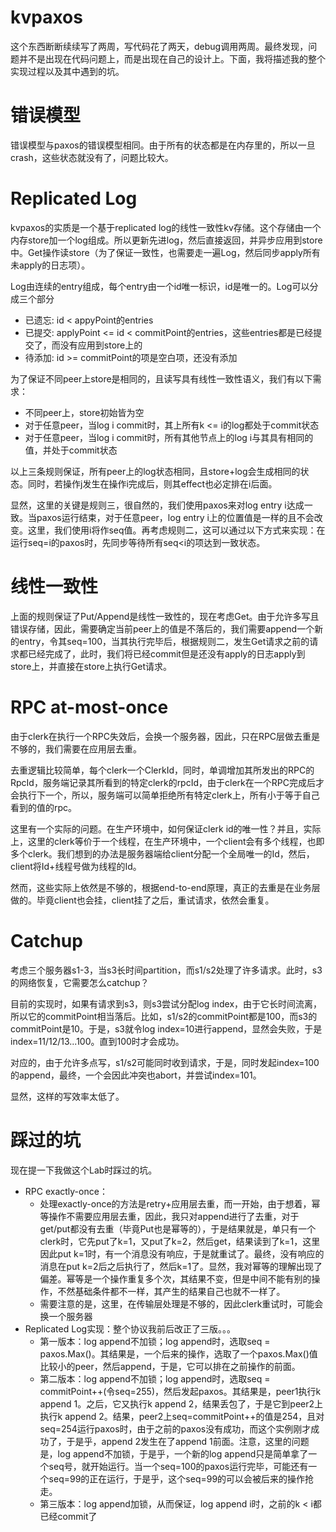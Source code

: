 # kvpaxos
这个东西断断续续写了两周，写代码花了两天，debug调用两周。最终发现，问题并不是出现在代码问题上，而是出现在自己的设计上。下面，我将描述我的整个实现过程以及其中遇到的坑。

# 错误模型
错误模型与paxos的错误模型相同。由于所有的状态都是在内存里的，所以一旦crash，这些状态就没有了，问题比较大。

# Replicated Log
kvpaxos的实质是一个基于replicated log的线性一致性kv存储。这个存储由一个内存store加一个log组成。所以更新先进log，然后直接返回，并异步应用到store中。Get操作读store（为了保证一致性，也需要走一遍Log，然后同步apply所有未apply的日志项）。

Log由连续的entry组成，每个entry由一个id唯一标识，id是唯一的。Log可以分成三个部分

+ 已遗忘: id < appyPoint的entries
+ 已提交: applyPoint <= id < commitPoint的entries，这些entries都是已经提交了，而没有应用到store上的
+ 待添加: id >= commitPoint的项是空白项，还没有添加

为了保证不同peer上store是相同的，且读写具有线性一致性语义，我们有以下需求：

+ 不同peer上，store初始皆为空
+ 对于任意peer，当log i commit时，其上所有k <= i的log都处于commit状态
+ 对于任意peer，当log i commit时，所有其他节点上的log i与其具有相同的值，并处于commit状态

以上三条规则保证，所有peer上的log状态相同，且store+log会生成相同的状态。同时，若操作j发生在操作i完成后，则其effect也必定排在i后面。

显然，这里的关键是规则三，很自然的，我们使用paxos来对log entry i达成一致。当paxos运行结束，对于任意peer，log entry i上的位置值是一样的且不会改变。这里，我们使用i将作seq值。再考虑规则二，这可以通过以下方式来实现：在运行seq=i的paxos时，先同步等待所有seq\<i的项达到一致状态。

# 线性一致性
上面的规则保证了Put/Append是线性一致性的，现在考虑Get。由于允许多写且错误存储，因此，需要确定当前peer上的值是不落后的，我们需要append一个新的entry，令其seq=100，当其执行完毕后，根据规则二，发生Get请求之前的请求都已经完成了，此时，我们将已经commit但是还没有apply的日志apply到store上，并直接在store上执行Get请求。

# RPC at-most-once
由于clerk在执行一个RPC失效后，会换一个服务器，因此，只在RPC层做去重是不够的，我们需要在应用层去重。

去重逻辑比较简单，每个clerk一个ClerkId，同时，单调增加其所发出的RPC的RpcId，服务端记录其所看到的特定clerk的rpcId，由于clerk在一个RPC完成后才会执行下一个，所以，服务端可以简单拒绝所有特定clerk上，所有小于等于自己看到的值的rpc。

这里有一个实际的问题。在生产环境中，如何保证clerk id的唯一性？并且，实际上，这里的clerk等价于一个线程，在生产环境中，一个client会有多个线程，也即多个clerk。我们想到的办法是服务器端给client分配一个全局唯一的Id，然后，client将Id+线程号做为线程的Id。

然而，这些实际上依然是不够的，根据end-to-end原理，真正的去重是在业务层做的。毕竟client也会挂，client挂了之后，重试请求，依然会重复。

# Catchup
考虑三个服务器s1-3，当s3长时间partition，而s1/s2处理了许多请求。此时，s3的网络恢复，它需要怎么catchup？

目前的实现时，如果有请求到s3，则s3尝试分配log index，由于它长时间流离，所以它的commitPoint相当落后。比如，s1/s2的commitPoint都是100，而s3的commitPoint是10。于是，s3就令log index=10进行append，显然会失败，于是index=11/12/13...100。直到100时才会成功。

对应的，由于允许多点写，s1/s2可能同时收到请求，于是，同时发起index=100的append，最终，一个会因此冲突也abort，并尝试index=101。

显然，这样的写效率太低了。

# 踩过的坑
现在提一下我做这个Lab时踩过的坑。

+ RPC exactly-once：
    + 处理exactly-once的方法是retry+应用层去重，而一开始，由于想着，幂等操作不需要应用层去重，因此，我只对append进行了去重，对于get/put都没有去重（毕竟Put也是幂等的），于是结果就是，单只有一个clerk时，它先put了k=1，又put了k=2，然后get，结果读到了k=1，这里因此put k=1时，有一个消息没有响应，于是就重试了。最终，没有响应的消息在put k=2后之后执行了，然后k=1了。显然，我对幂等的理解出现了偏差。幂等是一个操作重复多个次，其结果不变，但是中间不能有别的操作，不然基础条件都不一样，其产生的结果自己也就不一样了。
    + 需要注意的是，这里，在传输层处理是不够的，因此clerk重试时，可能会换一个服务器
+ Replicated Log实现：整个协议我前后改正了三版。。。
    + 第一版本：log append不加锁；log append时，选取seq = paxos.Max()。其结果是，一个后来的操作，选取了一个paxos.Max()值比较小的peer，然后append，于是，它可以排在之前操作的前面。
    + 第二版本：log append不加锁；log append时，选取seq = commitPoint++(令seq=255)，然后发起paxos。其结果是，peer1执行k append 1。之后，它又执行k append 2，结果丢包了，于是它到peer2上执行k append 2。结果，peer2上seq=commitPoint++的值是254，且对seq=254运行paxos时，由于之前的paxos没有成功，而这个实例刚才成功了，于是乎，append 2发生在了append 1前面。注意，这里的问题是，log append不加锁，于是乎，一个新的log append只是简单拿了一个seq号，就开始运行。当一个seq=100的paxos运行完毕，可能还有一个seq=99的正在运行，于是乎，这个seq=99的可以会被后来的操作抢走。
    + 第三版本：log append加锁，从而保证，log append i时，之前的k < i都已经commit了
